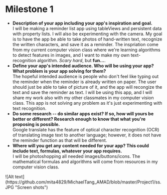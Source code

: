 # Milestone 1

<ul>
  <b><li>Description of your app including your app's inspiration and goal.</li></b>
  I will be making a reminder list app using tableViews and persistent data with property lists. I will also be experimenting with the camera. My goal is to have the 
  app be able to take photos of hand-written text, recognize the written characters, and save it as a reminder. The inspriation come from my
  current computer vision class where we're learning algorithms to detect features in images, and I want to make my own text-recognition algorithm. <i>Scary hard</i>, but <b>fun...</b>. 
  <b><li>Define your app's intended audience. Who will be using your app? What problem is your app solving for them?</li></b>
  The hopeful intended audience is people who don't feel like typing out the reminder when the reminder is already written on paper. The user should just be able to take of picture of it, and the app
  will recongize the text and save the reminder as text. I will be using this app, and I will share my work also with my other classmates in my computer vision class. This app is not solving any problem as it's just
  experimenting with text recognition. 
  <b><li>Do some research -- do similar apps exist? If so, how will yours be better or different? Research enough to know that what you're proposing is possible.</li></b>
  Google translate has the feature of optical character recognition (OCR) of translating image text to another language; however, it does not have the reminder function as that will be different. 
  <b><li>Where will you get any content needed for your app? This could include text, formulas, whatever your app requires.</li></b>
  I will be photoshopping all needed images/buttons/icons. The mathematical formulas and algorithms will come from resources in my computer vision class.

</ul>
![Alt text](https://github.com/mita4829/MichaelTang_AMAD/blob/master/Project1/ss.JPG "Screen shots")
